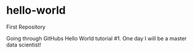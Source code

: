 # hello-world
First Repository 

Going through GitHubs Hello World tutorial #1. One day I will be a master data scientist! 
